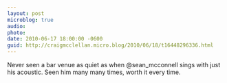 ```yaml
---
layout: post
microblog: true
audio: 
photo: 
date: 2010-06-17 18:00:00 -0600
guid: http://craigmcclellan.micro.blog/2010/06/18/t16448296336.html
---
```

Never seen a bar venue as quiet as when @sean_mcconnell sings with just his acoustic.  Seen him many many times, worth it every time.

